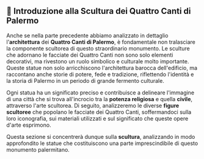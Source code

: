 ## 🗿 **Introduzione alla Scultura dei Quattro Canti di Palermo**

Anche se nella parte precedente abbiamo analizzato in dettaglio l'**architettura** dei **Quattro Canti di Palermo**, è fondamentale non tralasciare la componente scultorea di questo straordinario monumento. Le sculture che adornano le facciate dei Quattro Canti non sono solo elementi decorativi, ma rivestono un ruolo simbolico e culturale molto importante. Queste statue non solo arricchiscono l'architettura barocca dell'edificio, ma raccontano anche storie di potere, fede e tradizione, riflettendo l'identità e la storia di Palermo in un periodo di grande fermento culturale.

Ogni statua ha un significato preciso e contribuisce a delineare l'immagine di una città che si trova all'incrocio tra la **potenza religiosa** e quella **civile**, attraverso l'arte scultorea. Di seguito, analizzeremo le diverse **figure scultoree** che popolano le facciate dei Quattro Canti, soffermandoci sulla loro iconografia, sui materiali utilizzati e sul significato che queste opere d'arte esprimono.

Questa sezione si concentrerà dunque sulla **scultura**, analizzando in modo approfondito le statue che costituiscono una parte imprescindibile di questo monumento palermitano.


